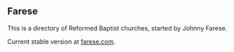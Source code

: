 ## Farese

This is a directory of Reformed Baptist churches, started by Johnny Farese.

Current stable version at [farese.com](http://farese.com).
